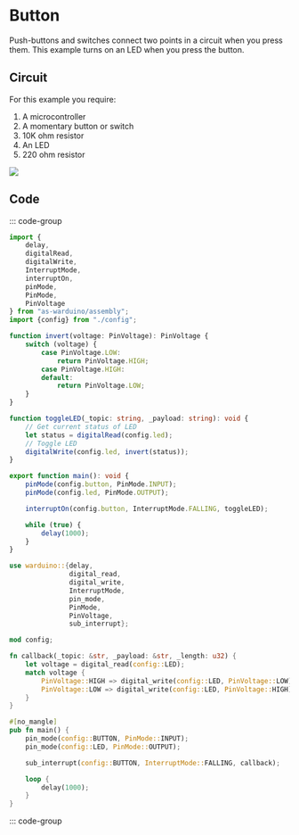 # Button

Push-buttons and switches connect two points in a circuit when you press them.
This example turns on an LED when you press the button.

## Circuit

For this example you require:

1. A microcontroller
2. A momentary button or switch
3. 10K ohm resistor
4. An LED
5. 220 ohm resistor

<img src="/images/button-circuit.svg" class="circuit">

## Code

::: code-group
```ts [AS]
import {
    delay,
    digitalRead,
    digitalWrite,
    InterruptMode,
    interruptOn,
    pinMode,
    PinMode,
    PinVoltage
} from "as-warduino/assembly";
import {config} from "./config";

function invert(voltage: PinVoltage): PinVoltage {
    switch (voltage) {
        case PinVoltage.LOW:
            return PinVoltage.HIGH;
        case PinVoltage.HIGH:
        default:
            return PinVoltage.LOW;
    }
}

function toggleLED(_topic: string, _payload: string): void {
    // Get current status of LED
    let status = digitalRead(config.led);
    // Toggle LED
    digitalWrite(config.led, invert(status));
}

export function main(): void {
    pinMode(config.button, PinMode.INPUT);
    pinMode(config.led, PinMode.OUTPUT);

    interruptOn(config.button, InterruptMode.FALLING, toggleLED);

    while (true) {
        delay(1000);
    }
}
```

```rust [Rust]
use warduino::{delay,
               digital_read,
               digital_write,
               InterruptMode,
               pin_mode,
               PinMode,
               PinVoltage,
               sub_interrupt};

mod config;

fn callback(_topic: &str, _payload: &str, _length: u32) {
    let voltage = digital_read(config::LED);
    match voltage {
        PinVoltage::HIGH => digital_write(config::LED, PinVoltage::LOW),
        PinVoltage::LOW => digital_write(config::LED, PinVoltage::HIGH)
    }
}

#[no_mangle]
pub fn main() {
    pin_mode(config::BUTTON, PinMode::INPUT);
    pin_mode(config::LED, PinMode::OUTPUT);

    sub_interrupt(config::BUTTON, InterruptMode::FALLING, callback);

    loop {
        delay(1000);
    }
}
```
::: code-group
